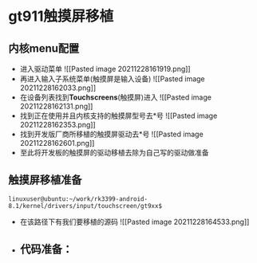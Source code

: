 # gt911触摸屏移植
## 内核menu配置
- 进入驱动菜单
![[Pasted image 20211228161919.png]]
- 再进入输入子系统菜单(触摸屏是输入设备)
![[Pasted image 20211228162033.png]]
- 在设备列表找到**Touchscreens**(触摸屏)进入
![[Pasted image 20211228162131.png]]
- 找到正在使用并且内核支持的触摸屏型号去\*号
![[Pasted image 20211228162353.png]]
- 找到开发版厂商所移植的触摸屏驱动去\*号
![[Pasted image 20211228162601.png]]
- 至此将开发板的触摸屏的驱动移植去除为自己写的驱动做准备

## 触摸屏移植准备
	linuxuser@ubuntu:~/work/rk3399-android-8.1/kernel/drivers/input/touchscreen/gt9xx$
- 在该路径下有我们要移植的源码
![[Pasted image 20211228164533.png]]
- 代码准备：
	- 

